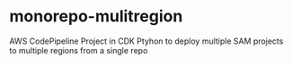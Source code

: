 # monorepo-mulitregion
AWS CodePipeline Project in CDK Ptyhon to deploy multiple SAM projects to multiple regions from a single repo
